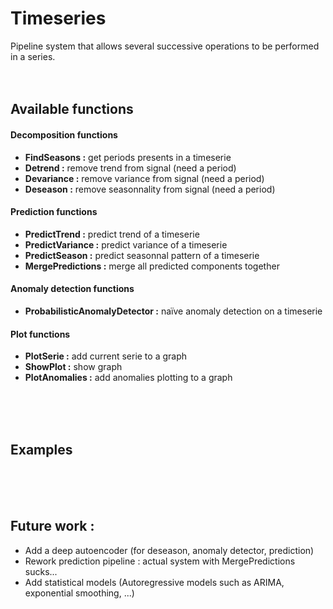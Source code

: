 # Timeseries
Pipeline system that allows several successive operations to be performed in a series.
<br/>
<br/>
<br/>

## Available functions

#### Decomposition functions
 - **FindSeasons :** get periods presents in a timeserie
 - **Detrend :** remove trend from signal (need a period)
 - **Devariance :** remove variance from signal (need a period)
 - **Deseason :** remove seasonnality from signal (need a period)

#### Prediction functions
 - **PredictTrend :** predict trend of a timeserie
 - **PredictVariance :** predict variance of a timeserie
 - **PredictSeason :** predict seasonnal pattern of a timeserie
 - **MergePredictions :** merge all predicted components together

#### Anomaly detection functions
 - **ProbabilisticAnomalyDetector :** naïve anomaly detection on a timeserie
 
#### Plot functions
 - **PlotSerie :** add current serie to a graph
 - **ShowPlot :** show graph
 - **PlotAnomalies :** add anomalies plotting to a graph
<br/>
<br/>
<br/>

## Examples

<br/>
<br/>
<br/>

## Future work :
 - Add a deep autoencoder (for deseason, anomaly detector, prediction)
 - Rework prediction pipeline : actual system with MergePredictions sucks...
 - Add statistical models (Autoregressive models such as ARIMA, exponential smoothing, ...)
